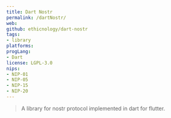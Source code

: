 ```yaml
---
title: Dart Nostr
permalink: /dartNostr/
web: 
github: ethicnology/dart-nostr
tags:
- library
platforms: 
progLang: 
- Dart
license: LGPL-3.0
nips:
- NIP-01
- NIP-05
- NIP-15
- NIP-20
---
```


> A library for nostr protocol implemented in dart for flutter.

